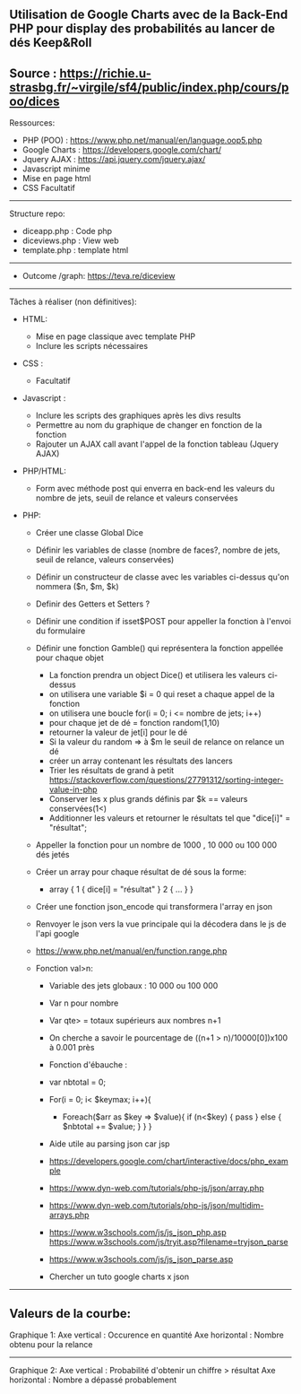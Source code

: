 Utilisation de Google Charts avec de la Back-End PHP pour display des probabilités au lancer de dés Keep&Roll
---------------------
Source : https://richie.u-strasbg.fr/~virgile/sf4/public/index.php/cours/poo/dices
---------------------
Ressources:
- PHP (POO) : https://www.php.net/manual/en/language.oop5.php
- Google Charts : https://developers.google.com/chart/
- Jquery AJAX : https://api.jquery.com/jquery.ajax/
- Javascript minime
- Mise en page html
- CSS Facultatif
---------------------
Structure repo:
- diceapp.php : Code php
- diceviews.php : View web
- template.php : template html
---------------------
- Outcome /graph: https://teva.re/diceview 
---------------------------------------------------------------------------------------------------------

Tâches à réaliser (non définitives):

- HTML:
   - Mise en page classique avec template PHP
   - Inclure les scripts nécessaires
   
- CSS :
   - Facultatif 
   
- Javascript :
   - Inclure les scripts des graphiques après les divs results
   - Permettre au nom du graphique de changer en fonction de la fonction
   - Rajouter un AJAX call avant l'appel de la fonction tableau (Jquery AJAX)
   
- PHP/HTML:
   - Form avec méthode post qui enverra en back-end les valeurs du nombre de jets, seuil de relance et valeurs conservées
   
- PHP:
   - Créer une classe Global Dice
   - Définir les variables de classe (nombre de faces?, nombre de jets, seuil de relance, valeurs conservées)
   - Définir un constructeur de classe avec les variables ci-dessus qu'on nommera ($n, $m, $k)
   - Definir des Getters et Setters ?
   - Définir une condition if isset$POST pour appeller la fonction à l'envoi du formulaire
   - Définir une fonction Gamble() qui représentera la fonction appellée pour chaque objet 
      - La fonction prendra un object Dice() et utilisera les valeurs ci-dessus
      - on utilisera une variable $i = 0 qui reset a chaque appel de la fonction
      - on utilisera une boucle for(i = 0; i <= nombre de jets; i++)
      - pour chaque jet de dé = fonction random(1,10)
      - retourner la valeur de jet[i] pour le dé
      - Si la valeur du random => à $m le seuil de relance on relance un dé
      - créer un array contenant les résultats des lancers 
      - Trier les résultats de grand à petit https://stackoverflow.com/questions/27791312/sorting-integer-value-in-php
      - Conserver les x plus grands définis par $k == valeurs conservées(1<)
      - Additionner les valeurs et retourner le résultats tel que "dice[i]" = "résultat";
   - Appeller la fonction pour un nombre de 1000 , 10 000 ou 100 000 dés jetés
   - Créer un array pour chaque résultat de dé sous la forme:
      - array {
              1 { dice[i] = "résultat" }
              2 { ... }
              }
   - Créer une fonction json_encode qui transformera l'array en json
   - Renvoyer le json vers la vue principale qui la décodera dans le js de l'api google
   - https://www.php.net/manual/en/function.range.php
 
   - Fonction val>n:
      - Variable des jets globaux : 10 000 ou 100 000
      - Var n pour nombre
      - Var qte> = totaux supérieurs aux nombres n+1
      - On cherche a savoir le pourcentage de ((n+1 > n)/10000[0])x100 à 0.001 près
      - Fonction d'ébauche :
      - var nbtotal = 0;
      - For(i = 0; i< $keymax; i++){
        - Foreach($arr as $key => $value){
        if (n<$key) {
        pass
          }
        else {
        $nbtotal += $value;
          }
         }
        }
        
     - Aide utile au parsing json car jsp
     - https://developers.google.com/chart/interactive/docs/php_example
     - https://www.dyn-web.com/tutorials/php-js/json/array.php
     - https://www.dyn-web.com/tutorials/php-js/json/multidim-arrays.php
     - https://www.w3schools.com/js/js_json_php.asp https://www.w3schools.com/js/tryit.asp?filename=tryjson_parse
     - https://www.w3schools.com/js/js_json_parse.asp
     - Chercher un tuto google charts x json
-------------------------
Valeurs de la courbe:
--------
Graphique 1:
Axe vertical : Occurence en quantité 
Axe horizontal : Nombre obtenu pour la relance

--------
Graphique 2:
Axe vertical : Probabilité d'obtenir un chiffre > résultat
Axe horizontal : Nombre a dépassé probablement

